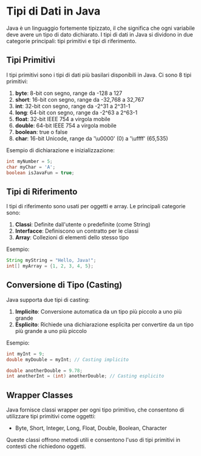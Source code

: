 # Tipi di Dati in Java

Java è un linguaggio fortemente tipizzato, il che significa che ogni variabile deve avere un tipo di dato dichiarato. I tipi di dati in Java si dividono in due categorie principali: tipi primitivi e tipi di riferimento.

## Tipi Primitivi

I tipi primitivi sono i tipi di dati più basilari disponibili in Java. Ci sono 8 tipi primitivi:

1. **byte**: 8-bit con segno, range da -128 a 127
2. **short**: 16-bit con segno, range da -32,768 a 32,767
3. **int**: 32-bit con segno, range da -2^31 a 2^31-1
4. **long**: 64-bit con segno, range da -2^63 a 2^63-1
5. **float**: 32-bit IEEE 754 a virgola mobile
6. **double**: 64-bit IEEE 754 a virgola mobile
7. **boolean**: true o false
8. **char**: 16-bit Unicode, range da '\u0000' (0) a '\uffff' (65,535)

Esempio di dichiarazione e inizializzazione:

```java
int myNumber = 5;
char myChar = 'A';
boolean isJavaFun = true;
```

## Tipi di Riferimento

I tipi di riferimento sono usati per oggetti e array. Le principali categorie sono:

1. **Classi**: Definite dall'utente o predefinite (come String)
2. **Interfacce**: Definiscono un contratto per le classi
3. **Array**: Collezioni di elementi dello stesso tipo

Esempio:

```java
String myString = "Hello, Java!";
int[] myArray = {1, 2, 3, 4, 5};
```

## Conversione di Tipo (Casting)

Java supporta due tipi di casting:

1. **Implicito**: Conversione automatica da un tipo più piccolo a uno più grande
2. **Esplicito**: Richiede una dichiarazione esplicita per convertire da un tipo più grande a uno più piccolo

Esempio:

```java
int myInt = 9;
double myDouble = myInt; // Casting implicito

double anotherDouble = 9.78;
int anotherInt = (int) anotherDouble; // Casting esplicito
```

## Wrapper Classes

Java fornisce classi wrapper per ogni tipo primitivo, che consentono di utilizzare tipi primitivi come oggetti:

- Byte, Short, Integer, Long, Float, Double, Boolean, Character

Queste classi offrono metodi utili e consentono l'uso di tipi primitivi in contesti che richiedono oggetti.
